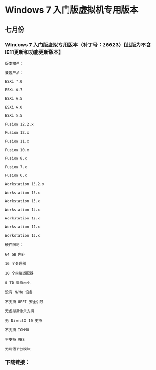 # Windows 7 入门版虚拟机专用版本

## 七月份

### Windows 7 入门版虚拟专用版本（补丁号：26623）【此版为不含IE11更新和功能更新版本】

    版本描述：

    兼容产品：

    ESXi 7.0

    ESXi 6.7
    
    ESXi 6.5

    ESXi 6.0

    ESXi 5.5

    Fusion 12.2.x

    Fusion 12.x

    Fusion 11.x

    Fusion 10.x

    Fusion 8.x

    Fusion 7.x

    Fusion 6.x

    Workstation 16.2.x

    Workstation 16.x

    Workstation 15.x

    Workstation 14.x

    Workstation 12.x

    Workstation 11.x

    Workstation 10.x

    硬件限制：

    64 GB 内存

    16 个处理器

    10 个网络适配器

    8 TB 磁盘大小

    没有 NVMe 设备

    不支持 UEFI 安全引导

    无虚拟摄像头支持

    无 DirectX 10 支持

    不支持 IOMMU

    不支持 VBS

    无可信平台模块
    
### 下载链接：

        
